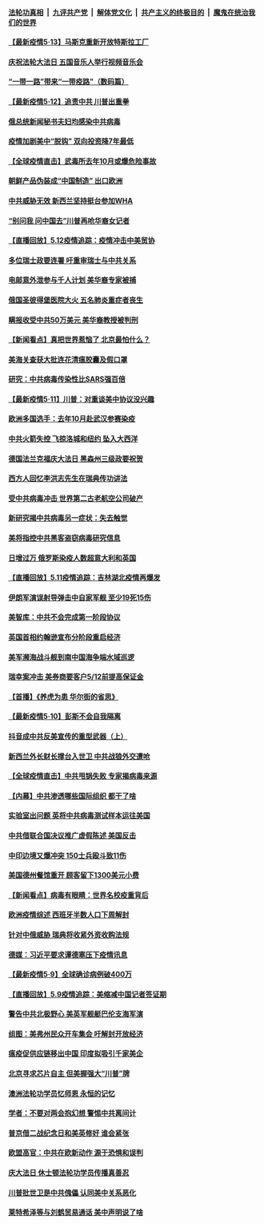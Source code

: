 

####  [法轮功真相](../../../../basic/blob/master/README.md?t=05131301) &nbsp;|&nbsp; [九评共产党](../../../../9ping.md/blob/master/README.md?t=05131301) &nbsp;|&nbsp; [解体党文化](../../../../jtdwh.md/blob/master/README.md?t=05131301)  &nbsp;|&nbsp; [共产主义的终极目的](../../../../gczydzjmd.md/blob/master/README.md?t=05131301) &nbsp;|&nbsp; [魔鬼在统治我们的世界](../../../../mgztzwmdsj.md/blob/master/README.md?t=05131301) 

#### [【最新疫情5·13】马斯克重新开放特斯拉工厂](../pages/nsc418/n12103680.md?t=05131301) 

#### [庆祝法轮大法日 五国音乐人举行视频音乐会](../pages/nsc418/n12103153.md?t=05131301) 

#### [“一带一路”带来“一带疫路”（数码篇）](../pages/nsc418/n12103278.md?t=05131301) 

#### [【最新疫情5·12】追责中共 川普出重拳](../pages/nsc418/n12100673.md?t=05131301) 

#### [俄总统新闻秘书夫妇均感染中共病毒](../pages/nsc418/n12103040.md?t=05131301) 

#### [疫情加剧美中“脱钩” 双向投资降7年最低](../pages/nsc418/n12102166.md?t=05131301) 

#### [【全球疫情直击】武毒所去年10月或爆危险事故](../pages/nsc418/n12103065.md?t=05131301) 

#### [朝鲜产品伪装成“中国制造” 出口欧洲](../pages/nsc418/n12102910.md?t=05131301) 

#### [中共威胁无效 新西兰坚持挺台参加WHA](../pages/nsc418/n12102105.md?t=05131301) 

#### [“别问我 问中国去”川普再呛华裔女记者](../pages/nsc418/n12101754.md?t=05131301) 

#### [【直播回放】5.12疫情追踪：疫情冲击中美贸协](../pages/nsc418/n12101928.md?t=05131301) 

#### [多位瑞士政要连署 吁重审瑞士与中共关系](../pages/nsc418/n12101755.md?t=05131301) 

#### [电邮意外泄参与千人计划 美华裔专家被捕](../pages/nsc418/n12101276.md?t=05131301) 

#### [俄国圣彼得堡医院大火 五名肺炎重症者丧生](../pages/nsc418/n12101599.md?t=05131301) 

#### [瞒报收受中共50万美元 美华裔教授被判刑](../pages/nsc418/n12100682.md?t=05131301) 

#### [【新闻看点】真把世界惹恼了 北京最怕什么？](../pages/nsc418/n12099999.md?t=05131301) 

#### [美海关查获大批连花清瘟胶囊及假口罩](../pages/nsc418/n12100109.md?t=05131301) 

#### [研究：中共病毒传染性比SARS强百倍](../pages/nsc418/n12100329.md?t=05131301) 

#### [【最新疫情5·11】川普：对重谈美中协议没兴趣](../pages/nsc418/n12096347.md?t=05131301) 

#### [欧洲多国选手：去年10月赴武汉参赛染疫](../pages/nsc418/n12099445.md?t=05131301) 

#### [中共火箭失控 飞掠洛城和纽约 坠入大西洋](../pages/nsc418/n12099864.md?t=05131301) 

#### [德国法兰克福庆大法日 黑森州三级政要祝贺](../pages/nsc418/n12097193.md?t=05131301) 

#### [西方人回忆李洪志先生在瑞典传功讲法](../pages/nsc418/n12099607.md?t=05131301) 

#### [受中共病毒冲击 世界第二古老航空公司破产](../pages/nsc418/n12099352.md?t=05131301) 

#### [新研究揭中共病毒另一症状：失去触觉](../pages/nsc418/n12099376.md?t=05131301) 

#### [美将指控中共黑客盗窃病毒研究信息](../pages/nsc418/n12099357.md?t=05131301) 

#### [日增过万 俄罗斯染疫人数超意大利和英国](../pages/nsc418/n12099089.md?t=05131301) 

#### [【直播回放】5.11疫情追踪：吉林湖北疫情再爆发](../pages/nsc418/n12099051.md?t=05131301) 

#### [伊朗军演误射导弹击中自家军舰 至少19死15伤](../pages/nsc418/n12098875.md?t=05131301) 

#### [美智库：中共不会完成第一阶段协议](../pages/nsc418/n12098773.md?t=05131301) 

#### [英国首相约翰逊宣布分阶段重启经济](../pages/nsc418/n12098188.md?t=05131301) 

#### [美军濒海战斗舰到南中国海争端水域巡逻](../pages/nsc418/n12097986.md?t=05131301) 

#### [瑞幸案冲击 美券商要客户5/12前提高保证金](../pages/nsc418/n12096495.md?t=05131301) 

#### [【首播】《养虎为患 华尔街的省思》](../pages/nsc418/n12095932.md?t=05131301) 

#### [【最新疫情5·10】彭斯不会自我隔离](../pages/nsc418/n12093931.md?t=05131301) 

#### [抖音成中共反美宣传的重型武器（上）](../pages/nsc418/n12096118.md?t=05131301) 

#### [新西兰外长财长撑台入世卫 中共战狼外交遭呛](../pages/nsc418/n12097281.md?t=05131301) 

#### [【全球疫情直击】中共甩锅失败 专家揭病毒来源](../pages/nsc418/n12097108.md?t=05131301) 

#### [【内幕】中共渗透哪些国际组织 都干了啥](../pages/nsc418/n12095886.md?t=05131301) 

#### [实验室出问题 英将中共病毒测试样本运往美国](../pages/nsc418/n12097115.md?t=05131301) 

#### [中共借联合国决议推广虚假陈述 美国反击](../pages/nsc418/n12096167.md?t=05131301) 

#### [中印边境又爆冲突 150士兵殴斗致11伤](../pages/nsc418/n12096957.md?t=05131301) 

#### [美国德州餐馆重开 顾客留下1300美元小费](../pages/nsc418/n12096433.md?t=05131301) 

#### [【新闻看点】病毒有眼睛：世界名校疫重背后](../pages/nsc418/n12096148.md?t=05131301) 

#### [欧洲疫情综述 西班牙半数人口下周解封](../pages/nsc418/n12095795.md?t=05131301) 

#### [针对中俄威胁 瑞典将收紧外资收购法规](../pages/nsc418/n12095864.md?t=05131301) 

#### [德媒：习近平要求谭德塞压下疫情讯息](../pages/nsc418/n12095396.md?t=05131301) 

#### [【最新疫情5·9】全球确诊病例破400万](../pages/nsc418/n12094519.md?t=05131301) 

#### [【直播回放】5.9疫情追踪：美缩减中国记者签证期](../pages/nsc418/n12095312.md?t=05131301) 

#### [警告中共北极野心 美英军舰艇巴伦支海军演](../pages/nsc418/n12095131.md?t=05131301) 

#### [组图：美弗州民众开车集会 吁解封开放经济](../pages/nsc418/n12094642.md?t=05131301) 

#### [瘟疫促供应链移出中国 印度拟吸引千家美企](../pages/nsc418/n12094189.md?t=05131301) 

#### [北京寻求芯片自主 但美握强大“川普”牌](../pages/nsc418/n12093978.md?t=05131301) 

#### [澳洲法轮功学员忆师恩 永恒的记忆](../pages/nsc418/n12093999.md?t=05131301) 

#### [学者：不要对两会抱幻想 警惕中共离间计](../pages/nsc418/n12094136.md?t=05131301) 

#### [普京借二战纪念日和美英修好 谁会紧张](../pages/nsc418/n12093912.md?t=05131301) 

#### [欧盟高官：中共在欧新动作 源于恐惧和误判](../pages/nsc418/n12093790.md?t=05131301) 

#### [庆大法日 休士顿法轮功学员传播真善忍](../pages/nsc418/n12092804.md?t=05131301) 

#### [川普批世卫是中共傀儡 认同美中关系恶化](../pages/nsc418/n12093756.md?t=05131301) 

#### [莱特希泽等与刘鹤贸易通话 美中声明说了啥](../pages/nsc418/n12093423.md?t=05131301) 

